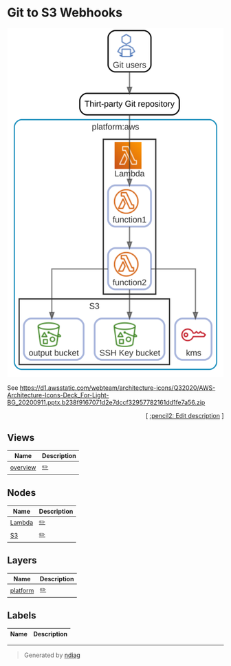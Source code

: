 # Git to S3 Webhooks

![view](view-overview.svg)

See https://d1.awsstatic.com/webteam/architecture-icons/Q32020/AWS-Architecture-Icons-Deck_For-Light-BG_20200911.pptx.b238f9167071d2e7dccf32957782161dd1fe7a56.zip


<p align="right">
  [ <a href="../input/ndiag.descriptions/_index.md">:pencil2: Edit description</a> ]
<p>


## Views

| Name | Description |
| --- | --- |
| [overview](view-overview.md) | <a href="../input/ndiag.descriptions/_view-overview.md">:pencil2:</a> |

## Nodes

| Name | Description |
| --- | --- |
| [Lambda](node-lambda.md) | <a href="../input/ndiag.descriptions/_node-lambda.md">:pencil2:</a> |
| [S3](node-s3.md) | <a href="../input/ndiag.descriptions/_node-s3.md">:pencil2:</a> |

## Layers

| Name | Description |
| --- | --- |
| [platform](layer-platform.md) | <a href="../input/ndiag.descriptions/_layer-platform.md">:pencil2:</a> |

## Labels

| Name | Description |
| --- | --- |

---

> Generated by [ndiag](https://github.com/k1LoW/ndiag)
